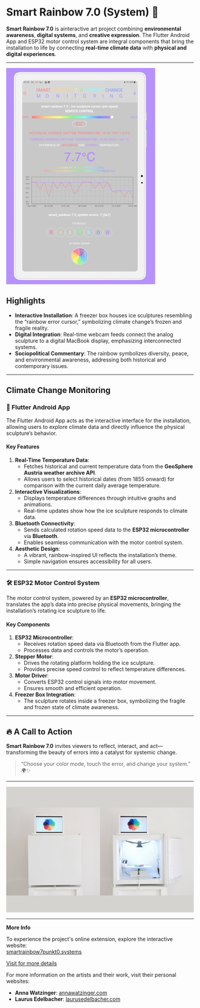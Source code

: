 # Smart Rainbow 7.0 (System) 🌈

**Smart Rainbow 7.0** is ainteractive art project combining **environmental awareness**, **digital systems**, and **creative expression**. The Flutter Android App and ESP32 motor control system are integral components that bring the installation to life by connecting **real-time climate data** with **physical and digital experiences**.

---
<img src="foto%204%20monitoring.jpg" alt="Smart Rainbow Logo" width="400">

## Highlights
- **Interactive Installation**: A freezer box houses ice sculptures resembling the “rainbow error cursor,” symbolizing climate change’s frozen and fragile reality.
- **Digital Integration**: Real-time webcam feeds connect the analog sculpture to a digital MacBook display, emphasizing interconnected systems.
- **Sociopolitical Commentary**: The rainbow symbolizes diversity, peace, and environmental awareness, addressing both historical and contemporary issues.

---

## Climate Change Monitoring

### 📱 Flutter Android App

The Flutter Android App acts as the interactive interface for the installation, allowing users to explore climate data and directly influence the physical sculpture’s behavior.

#### Key Features
1. **Real-Time Temperature Data**:
   - Fetches historical and current temperature data from the **GeoSphere Austria weather archive API**.
   - Allows users to select historical dates (from 1855 onward) for comparison with the current daily average temperature.
2. **Interactive Visualizations**:
   - Displays temperature differences through intuitive graphs and animations.
   - Real-time updates show how the ice sculpture responds to climate data.
3. **Bluetooth Connectivity**:
   - Sends calculated rotation speed data to the **ESP32 microcontroller** via **Bluetooth**.
   - Enables seamless communication with the motor control system.
4. **Aesthetic Design**:
   - A vibrant, rainbow-inspired UI reflects the installation’s theme.
   - Simple navigation ensures accessibility for all users.

---

### 🛠️ ESP32 Motor Control System

The motor control system, powered by an **ESP32 microcontroller**, translates the app’s data into precise physical movements, bringing the installation’s rotating ice sculpture to life.

#### Key Components
1. **ESP32 Microcontroller**:
   - Receives rotation speed data via Bluetooth from the Flutter app.
   - Processes data and controls the motor’s operation.
2. **Stepper Motor**:
   - Drives the rotating platform holding the ice sculpture.
   - Provides precise speed control to reflect temperature differences.
3. **Motor Driver**:
   - Converts ESP32 control signals into motor movement.
   - Ensures smooth and efficient operation.
4. **Freezer Box Integration**:
   - The sculpture rotates inside a freezer box, symbolizing the fragile and frozen state of climate awareness.

---

## 🔥 A Call to Action

**Smart Rainbow 7.0** invites viewers to reflect, interact, and act—transforming the beauty of errors into a catalyst for systemic change.

> “Choose your color mode, touch the error, and change your system.” 🌍✨

---

![Smart Rainbow Logo](smartrainbow70_visuals.jpg)

___
**More Info**

To experience the project's online extension, explore the interactive website:  
[smartrainbow7punkt0.systems](http://www.smartrainbow7punkt0.systems/)


[Visit for more details](https://fabrikraum.org/information_2.html)

For more information on the artists and their work, visit their personal websites:
- **Anna Watzinger**: [annawatzinger.com](https://annawatzinger.com/)
- **Laurus Edelbacher**: [laurusedelbacher.com](https://laurusedelbacher.com/)




